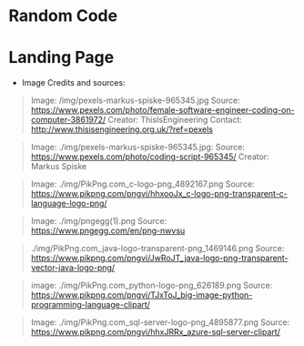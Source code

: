 # Random Code
# Landing Page

- Image Credits and sources:

> Image: /img/pexels-markus-spiske-965345.jpg
> Source: https://www.pexels.com/photo/female-software-engineer-coding-on-computer-3861972/
> Creator: ThisIsEngineering
> Contact: http://www.thisisengineering.org.uk/?ref=pexels

> Image: ./img/pexels-markus-spiske-965345.jpg: 
> Source: https://www.pexels.com/photo/coding-script-965345/
> Creator: Markus Spiske

> Image: ./img/PikPng.com_c-logo-png_4892167.png
> Source: https://www.pikpng.com/pngvi/hhxooJx_c-logo-png-transparent-c-language-logo-png/

> Image: ./img/pngegg(1).png
> Source: https://www.pngegg.com/en/png-nwvsu

> ./img/PikPng.com_java-logo-transparent-png_1469146.png
> Source: https://www.pikpng.com/pngvi/JwRoJT_java-logo-png-transparent-vector-java-logo-png/

> image: ./img/PikPng.com_python-logo-png_626189.png
> Source: https://www.pikpng.com/pngvi/TJxToJ_big-image-python-programming-language-clipart/

> Image: ./img/PikPng.com_sql-server-logo-png_4895877.png
> Source: https://www.pikpng.com/pngvi/hhxJRRx_azure-sql-server-clipart/